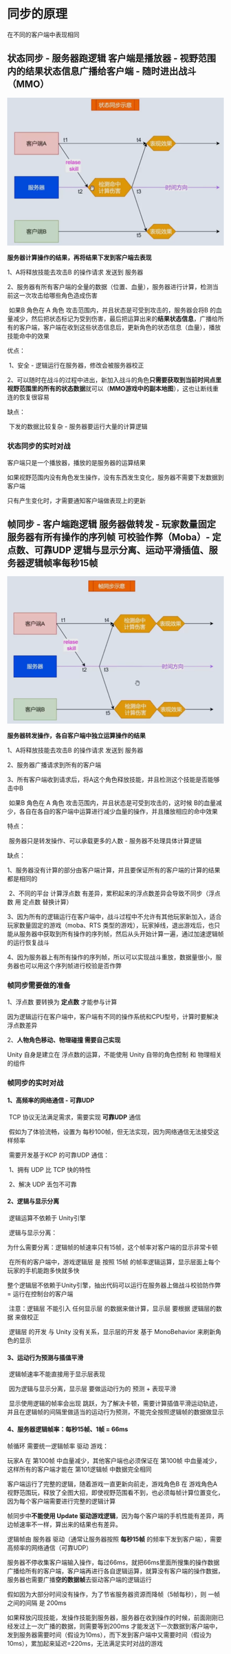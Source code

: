 # 同步的原理

在不同的客户端中表现相同



## 状态同步 - 服务器跑逻辑 客户端是播放器 - 视野范围内的结果状态信息广播给客户端 - 随时进出战斗（MMO）

![](.\images\网络同步_状态同步.png)

**服务器计算操作的结果，再将结果下发到客户端去表现**



1、A将释放技能去攻击B 的操作请求 发送到 服务器

2、服务器有所有客户端的全量的数据（位置、血量），服务器进行计算，检测当前这一次攻击给哪些角色造成伤害

​	如果B 角色在 A 角色 攻击范围内，并且状态是可受到攻击的，服务器会将B 的血量减少，然后把状态标记为受到伤害，最后把运算出来的**结果状态信息**，广播给所有的客户端，客户端在收到这些状态信息后，更新角色的状态信息（血量），播放技能命中的效果



优点：

​	1、安全 - 逻辑运行在服务器，修改会被服务器校正

​	2、可以随时在战斗的过程中进出，新加入战斗的角色**只需要获取到当前时间点里视野范围里的所有的状态数据**就可以（**MMO游戏中的副本地图**），这也让断线重连的恢复很容易	

缺点：

​	下发的数据比较复杂 - 服务器要运行大量的计算逻辑





### 状态同步的实时对战

客户端只是一个播放器，播放的是服务器的运算结果

如果视野范围内没有角色发生操作，没有东西发生变化，服务器不需要下发数据到客户端

只有产生变化时，才需要通知客户端做表现上的更新





## 帧同步 - 客户端跑逻辑 服务器做转发 - 玩家数量固定 服务器有所有操作的序列帧 可校验作弊（Moba）- 定点数、可靠UDP 逻辑与显示分离、运动平滑插值、服务器逻辑帧率每秒15帧

![](.\images\网络同步_帧同步.png)

**服务器转发操作，各自客户端中独立运算操作的结果**



1、A将释放技能去攻击B 的操作请求 发送到 服务器

2、服务器广播请求到所有的客户端

3、所有客户端收到请求后，将A这个角色释放技能，并且检测这个技能是否能够击中B

​	如果B 角色在 A 角色 攻击范围内，并且状态是可受到攻击的，这时候 B的血量减少，各自在各自的客户端中运算进行减少血量的操作，并且播放相应的命中效果



特点：

​	服务器只是转发操作、可以承载更多的人数 - 服务器不处理具体计算逻辑

缺点：

​	1、服务器没有计算的部分由客户端计算，并且要保证所有的客户端的计算的结果都是相同的

​	2、不同的平台 计算浮点数 有差异，累积起来的浮点数差异会导致不同步（浮点数 用 定点数 替换计算）

​	3、因为所有的逻辑运行在客户端中，战斗过程中不允许有其他玩家新加入，适合玩家数量固定的游戏（moba、RTS 类型的游戏），玩家掉线，退出游戏后，也只能从服务器中获取到所有操作的序列帧，然后从头开始计算一遍，通过加速逻辑帧的运行恢复战斗

​	4、因为服务器上有所有操作的序列帧，所以可以实现战斗重放，数据量很小，服务器也可以用这个序列帧进行校验是否作弊



### 帧同步需要做的准备

1、浮点数 要转换为 **定点数** 才能参与计算

因为逻辑运行在客户端中，客户端有不同的操作系统和CPU型号，计算时要解决浮点数差异

2、**人物角色移动、物理碰撞 需要自己实现**

Unity 自身是建立在 浮点数的运算，不能使用 Unity 自带的角色控制 和 物理相关的组件



### 帧同步的实时对战

#### 1、高频率的网络通信 - 可靠UDP

​	TCP 协议无法满足需求，需要实现 **可靠UDP** 通信

​	假如为了体验流畅，设置为 每秒100帧，但无法实现，因为网络通信无法接受这样频率

​	需要开发基于KCP 的可靠UDP 通信：

​		1、拥有 UDP 比 TCP 快的特性

​		2、解决 UDP 丢包不可靠



#### 2、逻辑与显示分离

​	逻辑运算不依赖于 Unity引擎

​	逻辑与显示分离：

​	为什么需要分离：逻辑帧的帧速率只有15帧，这个帧率对客户端的显示非常卡顿

​	在所有的客户端中，游戏逻辑层 是 按照 15帧 的帧率逻辑运算，显示层面上每个玩家的手机能跑多快就多快

​	整个逻辑层不依赖于Unity引擎，抽出代码可以运行在服务器上做战斗校验防作弊 = 运行在控制台的客户端

​	注意：逻辑层 不能引入 任何显示层 的数据来做计算，显示层 要根据 逻辑层的数据 来做校正

​	逻辑层 的开发 与 Unity 没有关系，显示层的开发 基于 MonoBehavior 来刷新角色的显示



#### 3、运动行为预测与插值平滑

​	逻辑帧速率不能直接用于显示层表现

​	因为逻辑与显示分离，显示层 要做运动行为的 预测 + 表现平滑

​	显示使用逻辑的帧率会出现 跳跃，为了解决卡顿，需要计算插值平滑运动轨迹，并且在逻辑帧的间隔里做适当的运动行为预测，不能完全按照逻辑帧的数据做显示



#### 4、服务器逻辑帧率：每秒15帧、1帧 = 66ms

帧循环 需要统一逻辑帧率 驱动 游戏：

玩家A 在 第100帧 中血量减少，其他客户端也必须保证在 第100帧 中血量减少，这样所有的客户端才能在 第101逻辑帧 中数据完全相同

客户端运行了完整的逻辑，随着游戏一直更新向前走，游戏角色B 在 游戏角色A  视野范围玩，释放了全图大招，即使视野范围看不到，也必须每帧计算位置变化，因为每个客户端需要进行完整的逻辑计算

帧同步中**不能使用 Update 驱动游戏逻辑**，因为每个客户端的手机性能有差异，两边帧速率不一样，算出来的结果也有差异。

逻辑帧由 服务器 驱动（通常让服务器按照 **每秒15帧** 的频率下发到客户端），需要高频率的网络通信（可靠UDP）



服务器不停收集客户端输入操作，每过66ms，就把66ms里面所搜集的操作数据广播给所有的客户端，客户端再进行各自逻辑运算，就算没有客户端的操作数据，服务器也需要广播**空的数据帧**去驱动客户端的逻辑运行



假如因为大部分时间没有操作，为了节省服务器资源而降帧（5帧每秒），则 一帧之间的间隔 是 200ms

如果释放闪现技能，发操作技能到服务器，服务器在收到操作的时候，前面刚刚已经发过上一次广播的数据，则需要等到200ms 才能发送下一次数据到客户端中，发到服务器需要时间（假设为10ms），而下发到客户端中又需要时间（假设为 10ms），累加起来延迟=220ms，无法满足实时对战的游戏

















